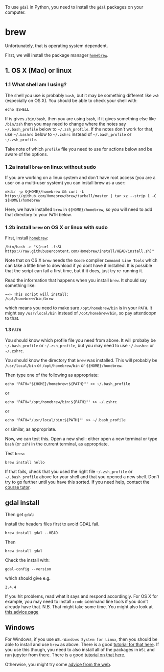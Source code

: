To use `gdal` in Python, you need to install the `gdal` packages on your computer.

# brew 

Unfortunately, that is operating system dependent.

First, we will install the package manager [`homebrew`](https://brew.sh).

## 1. OS X (Mac) or linux

### 1.1 What shell am I using?

The shell you use is probably `bash`, but it may be something different like `zsh` (especially on OS X). You should be able to check your shell with:

	echo $SHELL

If is gives `/bin/bash`, then you are using `bash`, if it gives something else like `/bin/zsh` then you may need to change where the notes say `~/.bash_profile` below to `~/.zsh_profile`. If the notes don't work for that, use `~/.bashrc` below to `~/.zshrc` instead of `~/.bash_profile` or `~/.zsh_profile`.

Take note of which `profile` file you need to use for actions below and be aware of the options. 

### 1.2a install `brew` on linux without sudo

If you are working on a linux system and don't have root access (you are a user on a multi-user system) you can install brew as a user:

	mkdir -p ${HOME}/homebrew && curl -L https://github.com/Homebrew/brew/tarball/master | tar xz --strip 1 -C ${HOME}/homebrew
	
	
Here, we have installed `brew` in `${HOME}/homebrew`, so you will need to add that directory to your `PATH` below.

### 1.2b install `brew` on OS X or linux with sudo

 First, install [`homebrew`](https://brew.sh):

	/bin/bash -c "$(curl -fsSL https://raw.githubusercontent.com/Homebrew/install/HEAD/install.sh)"

Note that on OS X `brew` needs the `Xcode` compiler `Command Line Tools` which can take a little time to download if yo dont have it installed. It is possible that the script can fail a first time, but if it does, just try re-running it.

Read the information that happens when you install `brew`. It should say something like:

	==> This script will install:
	/opt/homebrew/bin/brew
	

which means you need to make sure `/opt/homebrew/bin` is in your `PATH`. It might say `/usr/local/bin` instead of `/opt/homebrew/bin`, so pay attentioopn to that.

#### 1.3 `PATH`

You should know which profile file you need from above. It will probaby be `~/.bash_profile` or `~/.zsh_profile`, but you may need to use `~/.bashrc` or `~/.zshrc`.

You should know the directory that `brew` was installed. This will probably be `/usr/local/bin` or `/opt/homebrew/bin` or `${HOME}/homebrew`. 
	
Then type one of the following as appropriate:

	echo 'PATH="${HOME}/homebrew:${PATH}"' >> ~/.bash_profile

or

	echo 'PATH="/opt/homebrew/bin:${PATH}"' >> ~/.zshrc
	
or

	echo 'PATH="/usr/local/bin:${PATH}"' >> ~/.bash_profile


or similar, as appropriate.


Now, we can test this.  Open a new shell: either open a new terminal or type `bash` (or `zsh`) in the current terminal, as appropriate. 


Test `brew`:

	brew install hello
	

If that fails, check that you used the right file `~/.zsh_profile` or `~/.bash_profile` above for your shell and that you opened a new shell. Don't try to go further until you have this sorted. If you need help, contact the [course tutor](mailto:p.lewis@ucl.ac.uk).


## gdal install

Then get `gdal`:

Install the headers files first to avoid GDAL fail.

	brew install gdal --HEAD

Then

	brew install gdal

Check the install with:

	gdal-config --version

which should give e.g.

	2.4.4

If you hit problems, read what it says and respond accordingly. For OS X for example, you may need to install `xcode` command line tools if you don't already have that. N.B. That might take some time. You might also look at [this advice page](https://medium.com/@egiron/how-to-install-gdal-and-qgis-on-macos-catalina-ca690dca4f91)



## Windows

For Windows, if you use `WSL-Windows System for Linux`, then you should be able to install and use `brew` as above. There is a good [tutorial for that here](https://medium.com/@edwardbaeg9/using-homebrew-on-windows-10-with-windows-subsystem-for-linux-wsl-c7f1792f88b3). If you use this though, you need to also install all of the packages in `WSL` and run jupyter from there. There is a good [tutorial on that here](https://towardsdatascience.com/configuring-jupyter-notebook-in-windows-subsystem-linux-wsl2-c757893e9d69).

Otherwise, you might try some [advice from the web](https://sandbox.idre.ucla.edu/sandbox/tutorials/installing-gdal-for-windows).



